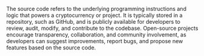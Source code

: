 The source code refers to the underlying programming instructions and logic that powers a cryptocurrency or project. It is typically stored in a repository, such as GitHub, and is publicly available for developers to review, audit, modify, and contribute to the codebase. Open-source projects encourage transparency, collaboration, and community involvement, as developers can suggest improvements, report bugs, and propose new features based on the source code.